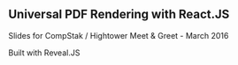 ## Universal PDF Rendering with React.JS

Slides for CompStak / Hightower Meet & Greet - March 2016

Built with Reveal.JS
